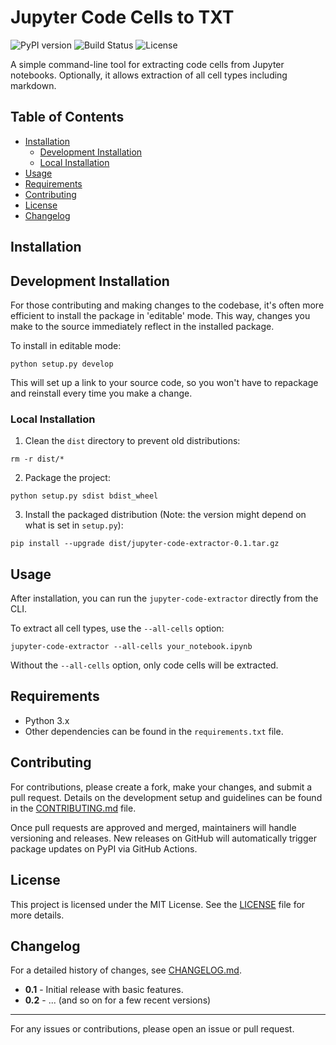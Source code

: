 # Jupyter Code Cells to TXT

![PyPI version](https://img.shields.io/pypi/v/jupyter-code-extractor) ![Build Status](https://img.shields.io/github/actions/workflow/status/RealWorga/jupyter-code-extractor/workflow.yml?branch=main) ![License](https://img.shields.io/github/license/RealWorga/jupyter-code-extractor)

A simple command-line tool for extracting code cells from Jupyter notebooks. Optionally, it allows extraction of all cell types including markdown.

## Table of Contents
- [Installation](#installation)
  * [Development Installation](#development-installation)
  * [Local Installation](#local-installation)
- [Usage](#usage)
- [Requirements](#requirements)
- [Contributing](#contributing)
- [License](#license)
- [Changelog](#changelog)

## Installation

## Development Installation

For those contributing and making changes to the codebase, it's often more efficient to install the package in 'editable' mode. This way, changes you make to the source immediately reflect in the installed package.

To install in editable mode:
```
python setup.py develop
```

This will set up a link to your source code, so you won't have to repackage and reinstall every time you make a change.
### Local Installation

1. Clean the `dist` directory to prevent old distributions:
```
rm -r dist/*
```

2. Package the project:
```
python setup.py sdist bdist_wheel
```

3. Install the packaged distribution (Note: the version might depend on what is set in `setup.py`):
```
pip install --upgrade dist/jupyter-code-extractor-0.1.tar.gz
```

## Usage

After installation, you can run the `jupyter-code-extractor` directly from the CLI.

To extract all cell types, use the `--all-cells` option:
```
jupyter-code-extractor --all-cells your_notebook.ipynb
```

Without the `--all-cells` option, only code cells will be extracted.

## Requirements

- Python 3.x
- Other dependencies can be found in the `requirements.txt` file.

## Contributing

For contributions, please create a fork, make your changes, and submit a pull request. Details on the development setup and guidelines can be found in the [CONTRIBUTING.md](./CONTRIBUTING.md) file.

Once pull requests are approved and merged, maintainers will handle versioning and releases. New releases on GitHub will automatically trigger package updates on PyPI via GitHub Actions.

## License

This project is licensed under the MIT License. See the [LICENSE](./LICENSE) file for more details.

## Changelog

For a detailed history of changes, see [CHANGELOG.md](./CHANGELOG.md).

- **0.1** - Initial release with basic features.
- **0.2** - ... (and so on for a few recent versions)

---

For any issues or contributions, please open an issue or pull request.

